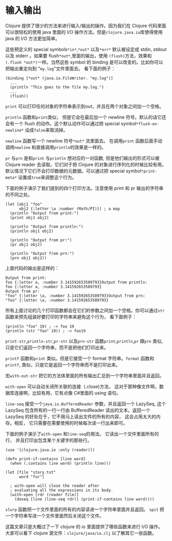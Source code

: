 # 输入输出

Clojure 提供了很少的方法来进行输入/输出的操作。因为我们在 Clojure 代码里面可以很轻松的使用 java 里面的 I/O 操作方法。但是`clojure.java.io`库使得使用 java 的 I/O 方法更加简单。

这些预定义的 special symbols`*in*`,`*out*` 以及`*err*` 默认被设定成 stdin, stdout 以及 stderr 。如果要 flush`*out*`,里面的输出，使用 `(flush)`方法，效果和`(.flush *out*)`一样。当然这些 symbol 的 binding 是可以改变的。比如你可以把输出重定向到 "`my.log`"文件里面去。 看下面的例子：

```
(binding [*out* (java.io.FileWriter. "my.log")]
  ...
  (println "This goes to the file my.log.")
  ...
  (flush))
```

`print` 可以打印任何对象的字符串表示到*out*，并且在两个对象之间加一个空格。

`println` 函数和`print`类似， 但是它会在最后加一个 newline 符号。默认的话它还会有一个 flush 的动作。这个默认动作可以通过把 special symbol`*flush-on-newline*` 设成`false`来取消掉。

`newline` 函数写一个 newline 符号`*out*` 流里面去。 在调用`print` 函数后面手动调用`newline` 和直接调用`println`的效果是一样的。

`pr` 与`prn` 是和`print` 与`println` 想对应的一对函数, 但是他们输出的形式可以被 Clojure reader 去读取。它们对于把 Clojure 的对象进行序列化的时候比较有用。默认情况下它们不会打印数据的元数据。可以通过把 special symbol`*print-meta*` 设置成`true`来调整这个行为。

下面的例子演示了我们提到的四个打印方法。注意使用 print 和 pr 输出的字符串的不同之处。

```
(let [obj1 "foo"
      obj2 {:letter \a :number (Math/PI)}] ; a map
  (println "Output from print:")
  (print obj1 obj2)

  (println "Output from println:")
  (println obj1 obj2)

  (println "Output from pr:")
  (pr obj1 obj2)

  (println "Output from prn:")
  (prn obj1 obj2))
```

上面代码的输出是这样的：

```
Output from print:
foo {:letter a, :number 3.141592653589793}Output from println:
foo {:letter a, :number 3.141592653589793}
Output from pr:
"foo" {:letter \a, :number 3.141592653589793}Output from prn:
"foo" {:letter \a, :number 3.141592653589793}
```

所有上面讨论的几个打印函数都会在它们的参数之间加一个空格。你可以通过`str` 函数来预先组装好要打印的字符串来避免这个行为， 看下面例子：

```
(println "foo" 19) ; -> foo 19
(println (str "foo" 19)) ; -> foo19
```

`print-str`,`println-str`,`pr-str` 以及`prn-str` 函数`print`,`println`,`pr` 跟`prn` 类似, 只是它们返回一个字符串，而不是把他们打印出来。

`printf` 函数和`print` 类似。但是它接受一个 format 字符串。`format` 函数和`printf`, 类似，只是它是返回一个字符串而不是打印出来。

宏`with-out-str` 把它的方法体里面的所有输出汇总到一个字符串里面并且返回。

`with-open` 可以自动关闭所关联的连接（.close)方法， 这对于那种像文件啊，数据库连接啊，比较有用，它有点像 C#里面的 using 语句。

`line-seq` 接受一个`java.io.BufferedReader` 参数，并且返回一个 LazySeq, 这个 LazySeq 包含所有的一行一行由 BufferedReader 读出的文本。返回一个 LazySeq 的好处在于，它不用马上读出文件的所有的内容， 这会占用太大的内存。相反， 它只需要在需要使用的时候每次读一行出来即可。

下面的例子演示了`with-open` 和`line-seq`的用法。 它读出一个文件里面所有的行， 并且打印出包含某个关键字的那些行。

```
(use '[clojure.java.io :only (reader)])

(defn print-if-contains [line word]
  (when (.contains line word) (println line)))

(let [file "story.txt"
      word "fur"]

  ; with-open will close the reader after
  ; evaluating all the expressions in its body.
  (with-open [rdr (reader file)]
    (doseq [line (line-seq rdr)] (print-if-contains line word))))
```

`slurp` 函数把一个文件里面的所有的内容读进一个字符串里面并且返回。 `spit` 把一个字符串写进一个文件里面然后关闭这个文件。

这篇文章只是大概过了一下 clojure 的 io 里面提供了哪些函数来进行 I/O 操作。大家可以看下 clojure 源文件：`clojure/java/io.clj` 以了解其它一些函数。
